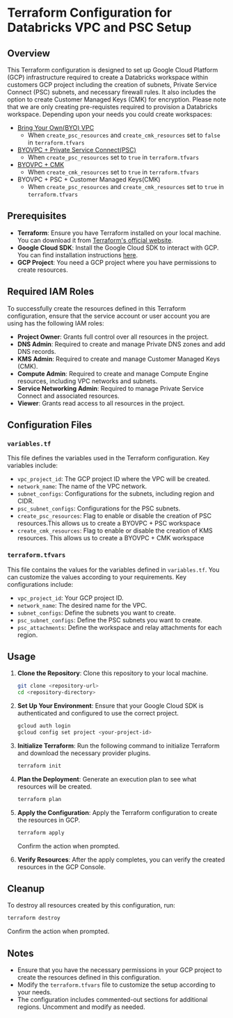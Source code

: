 # Terraform Configuration for Databricks VPC and PSC Setup

## Overview

This Terraform configuration is designed to set up Google Cloud Platform (GCP) infrastructure required to create a Databricks workspace within customers GCP project including the creation of subnets, Private Service Connect (PSC) subnets, and necessary firewall rules. It also includes the option to create Customer Managed Keys (CMK) for encryption. Please note that we are only creating pre-requistes required to provision a Databricks workspace. Depending upon your needs you could create workspaces:

- [Bring Your Own(BYO) VPC](https://docs.databricks.com/gcp/en/security/network/classic/customer-managed-vpc)
  - When `create_psc_resources` and `create_cmk_resources` set to `false` in `terraform.tfvars`
- [BYOVPC + Private Service Connect(PSC)](https://docs.databricks.com/gcp/en/security/network/classic/private-service-connect)
  - When `create_psc_resources` set to `true` in `terraform.tfvars`
- [BYOVPC + CMK](https://docs.databricks.com/gcp/en/security/keys/customer-managed-keys)
  - When `create_cmk_resources` set to `true` in `terraform.tfvars`
- BYOVPC + PSC + Customer Managed Keys(CMK)
  - When `create_psc_resources` and `create_cmk_resources` set to `true` in `terraform.tfvars`
## Prerequisites

- **Terraform**: Ensure you have Terraform installed on your local machine. You can download it from [Terraform's official website](https://www.terraform.io/downloads.html).
- **Google Cloud SDK**: Install the Google Cloud SDK to interact with GCP. You can find installation instructions [here](https://cloud.google.com/sdk/docs/install).
- **GCP Project**: You need a GCP project where you have permissions to create resources.

## Required IAM Roles

To successfully create the resources defined in this Terraform configuration, ensure that the service account or user account you are using has the following IAM roles:

- **Project Owner**: Grants full control over all resources in the project.
- **DNS Admin**: Required to create and manage Private DNS zones and add DNS records.
- **KMS Admin**: Required to create and manage Customer Managed Keys (CMK).
- **Compute Admin**: Required to create and manage Compute Engine resources, including VPC networks and subnets.
- **Service Networking Admin**: Required to manage Private Service Connect and associated resources.
- **Viewer**: Grants read access to all resources in the project.

## Configuration Files

### `variables.tf`

This file defines the variables used in the Terraform configuration. Key variables include:

- `vpc_project_id`: The GCP project ID where the VPC will be created.
- `network_name`: The name of the VPC network.
- `subnet_configs`: Configurations for the subnets, including region and CIDR.
- `psc_subnet_configs`: Configurations for the PSC subnets.
- `create_psc_resources`: Flag to enable or disable the creation of PSC resources.This allows us to create a BYOVPC + PSC workspace
- `create_cmk_resources`: Flag to enable or disable the creation of KMS resources. This allows us to create a BYOVPC + CMK workspace

### `terraform.tfvars`

This file contains the values for the variables defined in `variables.tf`. You can customize the values according to your requirements. Key configurations include:

- `vpc_project_id`: Your GCP project ID.
- `network_name`: The desired name for the VPC.
- `subnet_configs`: Define the subnets you want to create.
- `psc_subnet_configs`: Define the PSC subnets you want to create.
- `psc_attachments`: Define the workspace and relay attachments for each region.

## Usage

1. **Clone the Repository**: Clone this repository to your local machine.

   ```bash
   git clone <repository-url>
   cd <repository-directory>
   ```

2. **Set Up Your Environment**: Ensure that your Google Cloud SDK is authenticated and configured to use the correct project.

   ```bash
   gcloud auth login
   gcloud config set project <your-project-id>
   ```

3. **Initialize Terraform**: Run the following command to initialize Terraform and download the necessary provider plugins.

   ```bash
   terraform init
   ```

4. **Plan the Deployment**: Generate an execution plan to see what resources will be created.

   ```bash
   terraform plan
   ```

5. **Apply the Configuration**: Apply the Terraform configuration to create the resources in GCP.

   ```bash
   terraform apply
   ```

   Confirm the action when prompted.

6. **Verify Resources**: After the apply completes, you can verify the created resources in the GCP Console.

## Cleanup

To destroy all resources created by this configuration, run:

```bash
terraform destroy
```

Confirm the action when prompted.

## Notes

- Ensure that you have the necessary permissions in your GCP project to create the resources defined in this configuration.
- Modify the `terraform.tfvars` file to customize the setup according to your needs.
- The configuration includes commented-out sections for additional regions. Uncomment and modify as needed.

